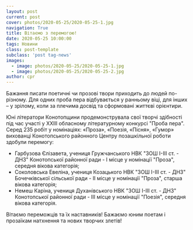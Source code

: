 ```yaml
---
layout: post
current: post
cover: photos/2020-05-25/2020-05-25-1.jpg
navigation: True
title: Вітаємо з перемогою!
date: 2020-05-25 10:00:00
tags: Новини
class: post-template
subclass: 'post tag-news'
images:
  - image: photos/2020-05-25/2020-05-25-1.jpg
  - image: photos/2020-05-25/2020-05-25-2.jpg
author: cpr
---
```


Бажання писати поетичні чи прозові твори приходить до людей по-різному. Для одних проба пера відбувається у ранньому віці, для інших – у зрілому, коли за плечима досвід та сформовані життєві орієнтири.

Юні літератори Конотопщини продемонструвала свої творчі здібності під час участі у ХХІІІ обласному літературному конкурсі "Проба пера". Серед 235 робіт у номінаціях: «Проза», «Поезія, «Пісня», «Гумор» вихованці Конотопського районного Центру позашкільної роботи здобули перемогу:

 - Гарбузова Єлізавета, учениця Гружчанського НВК "ЗОШ І-ІІІ ст. - ДНЗ" Конотопської районної ради - І місце у номінації "Проза", середня вікова категорія;
 - Соколовська Eвеліна, учениця Козацького НВК "ЗОШ І-ІІІ ст. - ДНЗ" Бочечківської сільської ради - ІІ місце у номінації "Проза", старша вікова категорія;
 - Немеш Каріна, учениця Духанівського НВК "ЗОШ І-ІІІ ст. - ДНЗ" Конотопської районної ради - ІІІ місце  у номінації "Поезія", середня вікова категорія.

Вітаємо переможців та їх наставників! Бажаємо юним поетам і прозаїкам натхнення та нових творчих злетів!
